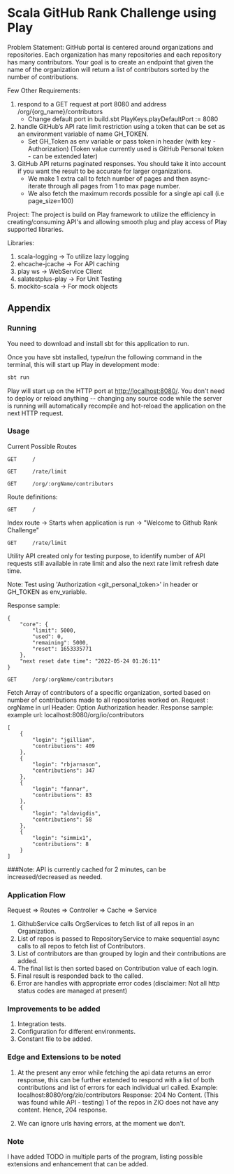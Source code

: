 # Scala GitHub Rank Challenge using Play

Problem Statement:
GitHub portal is centered around organizations and repositories. Each organization has many
repositories and each repository has many contributors. Your goal is to create an endpoint that given
the name of the organization will return a list of contributors sorted by the number of contributions.

Few Other Requirements:
1. respond to a GET request at port 8080 and address /org/{org_name}/contributors
   - Change default port in build.sbt   PlayKeys.playDefaultPort := 8080
2. handle GitHub’s API rate limit restriction using a token that can be set as an environment variable of name GH_TOKEN.
   - Set GH_Token as env variable or pass token in header (with key - Authorization) (Token value currently used is GitHub Personal token - can be extended later)
4. GitHub API returns paginated responses. You should take it into account if you want the result to be accurate for larger organizations.
   - We make 1 extra call to fetch number of pages and then async-iterate through all pages from 1 to max page number.
   - We also fetch the maximum records possible for a single api call (i.e page_size=100)

Project:
The project is build on Play framework to utilize the efficiency in creating/consuming API's and allowing smooth plug and play access of Play supported libraries.

Libraries:
1. scala-logging     -> To utilize lazy logging 
2. ehcache-jcache    -> For API caching
3. play ws           -> WebService Client
4. salatestplus-play -> For Unit Testing
5. mockito-scala     -> For mock objects

## Appendix

### Running

You need to download and install sbt for this application to run.

Once you have sbt installed, type/run the following command in the terminal, this will start up Play in development mode:

```bash
sbt run
```

Play will start up on the HTTP port at <http://localhost:8080/>. You don't need to deploy or reload anything -- changing
any source code while the server is running will automatically recompile and hot-reload the application on the next HTTP request.

### Usage

Current Possible Routes

```routes
GET     /                               

GET     /rate/limit                     

GET     /org/:orgName/contributors      
```

Route definitions:
```routes
GET     / 
```
Index route -> Starts when application is run -> "Welcome to Github Rank Challenge"

```routes
GET     /rate/limit
```
Utility API created only for testing purpose, to identify number of API requests still available in rate limit
and also the next rate limit refresh date time.

Note: Test using 'Authorization <git_personal_token>' in header or GH_TOKEN as env_variable.

Response sample:
```Response
{
    "core": {
        "limit": 5000,
        "used": 0,
        "remaining": 5000,
        "reset": 1653335771
    },
    "next reset date time": "2022-05-24 01:26:11"
}
```

```routes
GET     /org/:orgName/contributors      
```
Fetch Array of contributors of a specific organization, sorted based on number of contributions made to all repositories worked on.
Request : orgName in url
Header: Option Authorization header.
Response sample:
example url: localhost:8080/org/io/contributors
```Response
[
    {
        "login": "jgilliam",
        "contributions": 409
    },
    {
        "login": "rbjarnason",
        "contributions": 347
    },
    {
        "login": "fannar",
        "contributions": 83
    },
    {
        "login": "aldavigdis",
        "contributions": 58
    },
    {
        "login": "simmix1",
        "contributions": 8
    }
]
```
###Note: API is currently cached for 2 minutes, can be increased/decreased as needed.


### Application Flow
Request => Routes => Controller => Cache => Service

1. GithubService calls OrgServices to fetch list of all repos in an Organization.
2. List of repos is passed to RepositoryService to make sequential async calls to all repos to fetch list of Contributors.
3. List of contributors are than grouped by login and their contributions are added.
4. The final list is then sorted based on Contribution value of each login.
5. Final result is responded back to the called.
6. Error are handles with appropriate error codes (disclaimer: Not all http status codes are managed at present)

### Improvements to be added
1. Integration tests. 
2. Configuration for different environments.
3. Constant file to be added.

### Edge and Extensions to be noted
1. At the present any error while fetching the api data returns an error response, this can be further extended to respond
with a list of both contributions and list of errors for each individual url called.
Example: localhost:8080/org/zio/contributors
Response: 204 No Content. (This was found while API - testing)
1 of the repos in ZIO does not have any content. Hence, 204 response.

2. We can ignore urls having errors, at the moment we don't.

### Note
I have added TODO in multiple parts of the program, listing possible extensions and enhancement that can be added.
